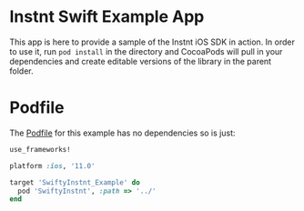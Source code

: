 Instnt Swift Example App
================
This app is here to provide a sample of the Instnt iOS SDK in action. In order to use it, run `pod install` in the directory and CocoaPods will pull in your dependencies and create editable versions of the library in the parent folder.

Podfile
=====

The [Podfile](https://github.com/instnt-inc/instnt-ios-sdk/blob/main/Example/Podfile) for this example has no dependencies so is just:

``` ruby
use_frameworks!

platform :ios, '11.0'

target 'SwiftyInstnt_Example' do
  pod 'SwiftyInstnt', :path => '../'
end

```

